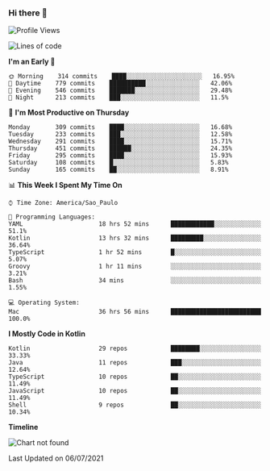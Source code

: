 ### Hi there 👋

<!--
**fernandonogueira/fernandonogueira** is a ✨ _special_ ✨ repository because its `README.md` (this file) appears on your GitHub profile.

Here are some ideas to get you started:

- 🔭 I’m currently working on ...
- 🌱 I’m currently learning ...
- 👯 I’m looking to collaborate on ...
- 🤔 I’m looking for help with ...
- 💬 Ask me about ...
- 📫 How to reach me: ...
- 😄 Pronouns: ...
- ⚡ Fun fact: ...
-->

<!--START_SECTION:waka-->
![Profile Views](http://img.shields.io/badge/Profile%20Views-0-blue)

![Lines of code](https://img.shields.io/badge/From%20Hello%20World%20I%27ve%20Written-458016%20lines%20of%20code-blue)

**I'm an Early 🐤** 

```text
🌞 Morning    314 commits    ████░░░░░░░░░░░░░░░░░░░░░   16.95% 
🌆 Daytime    779 commits    ██████████░░░░░░░░░░░░░░░   42.06% 
🌃 Evening    546 commits    ███████░░░░░░░░░░░░░░░░░░   29.48% 
🌙 Night      213 commits    ███░░░░░░░░░░░░░░░░░░░░░░   11.5%

```
📅 **I'm Most Productive on Thursday** 

```text
Monday       309 commits    ████░░░░░░░░░░░░░░░░░░░░░   16.68% 
Tuesday      233 commits    ███░░░░░░░░░░░░░░░░░░░░░░   12.58% 
Wednesday    291 commits    ████░░░░░░░░░░░░░░░░░░░░░   15.71% 
Thursday     451 commits    ██████░░░░░░░░░░░░░░░░░░░   24.35% 
Friday       295 commits    ████░░░░░░░░░░░░░░░░░░░░░   15.93% 
Saturday     108 commits    █░░░░░░░░░░░░░░░░░░░░░░░░   5.83% 
Sunday       165 commits    ██░░░░░░░░░░░░░░░░░░░░░░░   8.91%

```


📊 **This Week I Spent My Time On** 

```text
⌚︎ Time Zone: America/Sao_Paulo

💬 Programming Languages: 
YAML                     18 hrs 52 mins      ████████████░░░░░░░░░░░░░   51.1% 
Kotlin                   13 hrs 32 mins      █████████░░░░░░░░░░░░░░░░   36.64% 
TypeScript               1 hr 52 mins        █░░░░░░░░░░░░░░░░░░░░░░░░   5.07% 
Groovy                   1 hr 11 mins        ░░░░░░░░░░░░░░░░░░░░░░░░░   3.21% 
Bash                     34 mins             ░░░░░░░░░░░░░░░░░░░░░░░░░   1.55%

💻 Operating System: 
Mac                      36 hrs 56 mins      █████████████████████████   100.0%

```

**I Mostly Code in Kotlin** 

```text
Kotlin                   29 repos            ████████░░░░░░░░░░░░░░░░░   33.33% 
Java                     11 repos            ███░░░░░░░░░░░░░░░░░░░░░░   12.64% 
TypeScript               10 repos            ██░░░░░░░░░░░░░░░░░░░░░░░   11.49% 
JavaScript               10 repos            ██░░░░░░░░░░░░░░░░░░░░░░░   11.49% 
Shell                    9 repos             ██░░░░░░░░░░░░░░░░░░░░░░░   10.34%

```


**Timeline**

![Chart not found](https://raw.githubusercontent.com/fernandonogueira/fernandonogueira/master/charts/bar_graph.png) 


 Last Updated on 06/07/2021
<!--END_SECTION:waka-->
